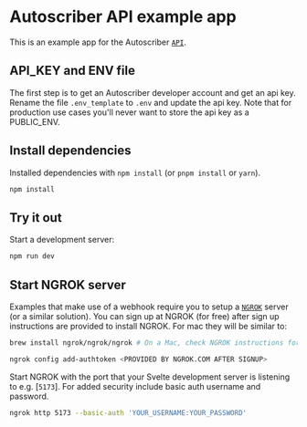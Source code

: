 # Autoscriber API example app

This is an example app for the Autoscriber [`API`](https://developers.autoscriber.com).

## API_KEY and ENV file

The first step is to get an Autoscriber developer account and get an api key.
Rename the file `.env_template` to `.env` and update the api key.
Note that for production use cases you'll never want to store the api key as a PUBLIC_ENV.

## Install dependencies

Installed dependencies with `npm install` (or `pnpm install` or `yarn`).

```bash
npm install
```

## Try it out

Start a development server:

```bash
npm run dev
```

## Start NGROK server

Examples that make use of a webhook require you to setup a [`NGROK`](https://ngrok.com) server (or a similar solution).
You can sign up at NGROK (for free) after sign up instructions are provided to install NGROK. For mac they will be similar to:

```bash
brew install ngrok/ngrok/ngrok # On a Mac, check NGROK instructions for other platforms
```

```bash
ngrok config add-authtoken <PROVIDED BY NGROK.COM AFTER SIGNUP>
```

Start NGROK with the port that your Svelte development server is listening to e.g. [`5173`]. For added security include basic auth username and password.

```bash
ngrok http 5173 --basic-auth 'YOUR_USERNAME:YOUR_PASSWORD'
```
